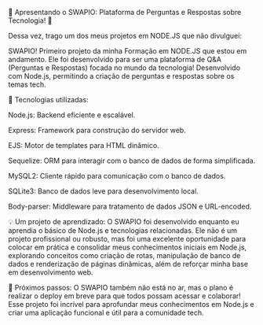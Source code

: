 🚀 Apresentando o SWAPIO: Plataforma de Perguntas e Respostas sobre Tecnologia! 🚀

Dessa vez, trago um dos meus projetos em NODE.JS que não divulguei:

SWAPIO!
Primeiro projeto da minha Formação em NODE.JS que estou em andamento. Ele foi desenvolvido para ser uma plataforma de Q&A (Perguntas e Respostas) focada no mundo da tecnologia! Desenvolvido com Node.js, permitindo a criação de perguntas e respostas sobre os temas tech.

🔧 Tecnologias utilizadas:

Node.js: Backend eficiente e escalável.

Express: Framework para construção do servidor web.

EJS: Motor de templates para HTML dinâmico.

Sequelize: ORM para interagir com o banco de dados de forma simplificada.

MySQL2: Cliente rápido para comunicação com o banco de dados.

SQLite3: Banco de dados leve para desenvolvimento local.

Body-parser: Middleware para tratamento de dados JSON e URL-encoded.

💡 Um projeto de aprendizado:
O SWAPIO foi desenvolvido enquanto eu aprendia o básico de Node.js e tecnologias relacionadas. Ele não é um projeto profissional ou robusto, mas foi uma excelente oportunidade para colocar em prática e consolidar meus conhecimentos iniciais em Node.js, explorando conceitos como criação de rotas, manipulação de banco de dados e renderização de páginas dinâmicas, além de reforçar minha base em desenvolvimento web.

🔗 Próximos passos:
O SWAPIO também não está no ar, mas o plano é realizar o deploy em breve para que todos possam acessar e colaborar!
Esse projeto foi incrível para aprofundar meus conhecimentos em Node.js e criar uma aplicação funcional e útil para a comunidade tech.
